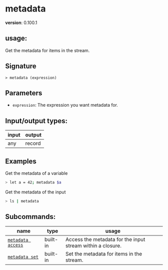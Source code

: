 # metadata

**version**: 0.100.1

## **usage**:

Get the metadata for items in the stream.

## Signature

`> metadata (expression)`

## Parameters

- `expression`: The expression you want metadata for.

## Input/output types:

| input | output |
| ----- | ------ |
| any   | record |

## Examples

Get the metadata of a variable

```bash
> let a = 42; metadata $a
```

Get the metadata of the input

```bash
> ls | metadata
```

## Subcommands:

| name                                                   | type     | usage                                                      |
| ------------------------------------------------------ | -------- | ---------------------------------------------------------- |
| [`metadata access`](/commands/docs/metadata_access.md) | built-in | Access the metadata for the input stream within a closure. |
| [`metadata set`](/commands/docs/metadata_set.md)       | built-in | Set the metadata for items in the stream.                  |
